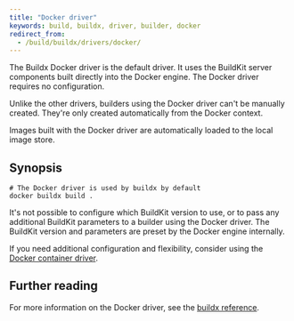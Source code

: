 ```yaml
---
title: "Docker driver"
keywords: build, buildx, driver, builder, docker
redirect_from:
  - /build/buildx/drivers/docker/
---
```


The Buildx Docker driver is the default driver. It uses the BuildKit server
components built directly into the Docker engine. The Docker driver requires no
configuration.

Unlike the other drivers, builders using the Docker driver can't be manually
created. They're only created automatically from the Docker context.

Images built with the Docker driver are automatically loaded to the local image
store.

## Synopsis

```console
# The Docker driver is used by buildx by default
docker buildx build .
```

It's not possible to configure which BuildKit version to use, or to pass any
additional BuildKit parameters to a builder using the Docker driver. The
BuildKit version and parameters are preset by the Docker engine internally.

If you need additional configuration and flexibility, consider using the
[Docker container driver](./docker-container.md).

## Further reading

For more information on the Docker driver, see the
[buildx reference](../../../engine/reference/commandline/buildx_create.md#driver).
